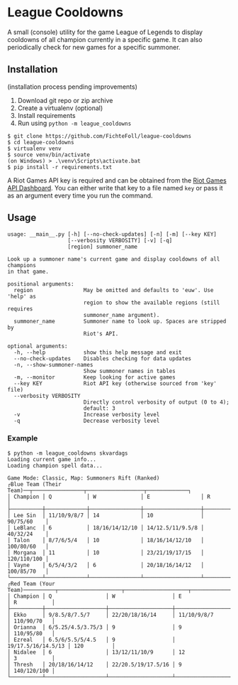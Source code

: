 # League Cooldowns

A small (console) utility
for the game League of Legends
to display cooldowns 
of all champion currently in a specific game.
It can also periodically check 
for new games for a specific summoner.

## Installation

(installation process pending improvements)

1. Download git repo or zip archive
2. Create a virtualenv (optional)
3. Install requirements
4. Run using `python -m league_cooldowns`

```
$ git clone https://github.com/FichteFoll/league-cooldowns
$ cd league-cooldowns
$ virtualenv venv
$ source venv/bin/activate
(on Windows) > .\venv\Scripts\activate.bat
$ pip install -r requirements.txt
```

A Riot Games API key is required 
and can be obtained from the [Riot Games API Dashboard][].
You can either write that key to a file named `key`
or pass it as an argument every time you run the command.

[Riot Games API Dashboard]: https://developer.riotgames.com/

## Usage

```
usage: __main__.py [-h] [--no-check-updates] [-n] [-m] [--key KEY]
                   [--verbosity VERBOSITY] [-v] [-q]
                   [region] summoner_name

Look up a summoner name's current game and display cooldowns of all champions
in that game.

positional arguments:
  region                May be omitted and defaults to 'euw'. Use 'help' as
                        region to show the available regions (still requires
                        summoner_name argument).
  summoner_name         Summoner name to look up. Spaces are stripped by
                        Riot's API.

optional arguments:
  -h, --help            show this help message and exit
  --no-check-updates    Disables checking for data updates
  -n, --show-summoner-names
                        Show summoner names in tables
  -m, --monitor         Keep looking for active games
  --key KEY             Riot API key (otherwise sourced from 'key' file)
  --verbosity VERBOSITY
                        Directly control verbosity of output (0 to 4);
                        default: 3
  -v                    Increase verbosity level
  -q                    Decrease verbosity level
```

### Example

```
$ python -m league_cooldowns skvardags
Loading current game info...
Loading champion spell data...

Game Mode: Classic, Map: Summoners Rift (Ranked)
┌Blue Team (Their Team)──┬────────────────┬──────────────────┬─────────────┐
│ Champion │ Q           │ W              │ E                │ R           │
├──────────┼─────────────┼────────────────┼──────────────────┼─────────────┤
│ Lee Sin  │ 11/10/9/8/7 │ 14             │ 10               │ 90/75/60    │
│ LeBlanc  │ 6           │ 18/16/14/12/10 │ 14/12.5/11/9.5/8 │ 40/32/24    │
│ Talon    │ 8/7/6/5/4   │ 10             │ 18/16/14/12/10   │ 100/80/60   │
│ Morgana  │ 11          │ 10             │ 23/21/19/17/15   │ 120/110/100 │
│ Vayne    │ 6/5/4/3/2   │ 6              │ 20/18/16/14/12   │ 100/85/70   │
└──────────┴─────────────┴────────────────┴──────────────────┴─────────────┘
┌Red Team (Your Team)──────────┬────────────────────┬────────────────────┬─────────────┐
│ Champion │ Q                 │ W                  │ E                  │ R           │
├──────────┼───────────────────┼────────────────────┼────────────────────┼─────────────┤
│ Ekko     │ 9/8.5/8/7.5/7     │ 22/20/18/16/14     │ 11/10/9/8/7        │ 110/90/70   │
│ Orianna  │ 6/5.25/4.5/3.75/3 │ 9                  │ 9                  │ 110/95/80   │
│ Ezreal   │ 6.5/6/5.5/5/4.5   │ 9                  │ 19/17.5/16/14.5/13 │ 120         │
│ Nidalee  │ 6                 │ 13/12/11/10/9      │ 12                 │ 3           │
│ Thresh   │ 20/18/16/14/12    │ 22/20.5/19/17.5/16 │ 9                  │ 140/120/100 │
└──────────┴───────────────────┴────────────────────┴────────────────────┴─────────────┘
```
